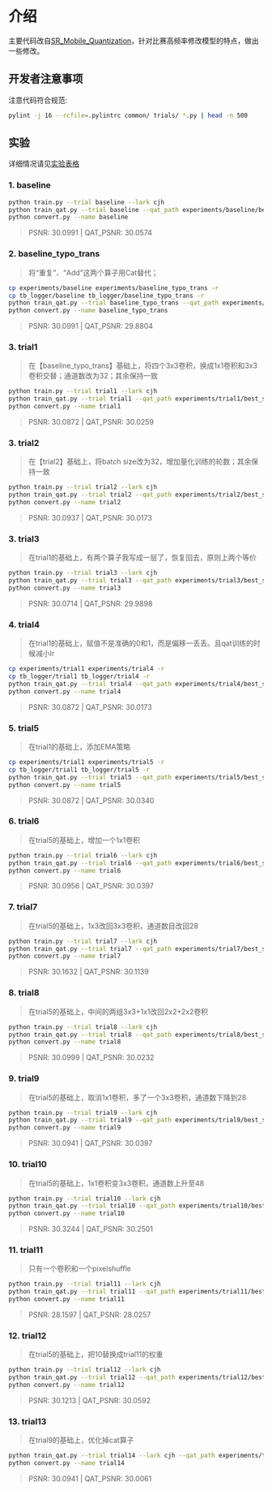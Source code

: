 # 介绍

主要代码改自[SR_Mobile_Quantization](https://github.com/NJU-Jet/SR_Mobile_Quantization)，针对比赛高频率修改模型的特点，做出一些修改。

## 开发者注意事项

注意代码符合规范:

```bash
pylint -j 16 --rcfile=.pylintrc common/ trials/ *.py | head -n 500
```
## 实验
详细情况请见[实验表格](https://yzf-ecnu-sr.feishu.cn/sheets/shtcnv1M7ioCK0teeEOwto4Wxkc)
### 1. baseline

```bash
python train.py --trial baseline --lark cjh
python train_qat.py --trial baseline --qat_path experiments/baseline/best_status --lark cjh
python convert.py --name baseline
```
> PSNR: 30.0991 | QAT_PSNR: 30.0574

### 2. baseline_typo_trans
> 将“重复”、“Add”这两个算子用Cat替代；
```bash
cp experiments/baseline experiments/baseline_typo_trans -r
cp tb_logger/baseline tb_logger/baseline_typo_trans -r
python train_qat.py --trial baseline_typo_trans --qat_path experiments/baseline_typo_trans/best_status --lark cjh
python convert.py --name baseline_typo_trans
```
> PSNR: 30.0991 | QAT_PSNR: 29.8804

### 3. trial1

> 在【baseline_typo_trans】基础上，将四个3x3卷积，换成1x1卷积和3x3卷积交替；通道数改为32；其余保持一致

```bash
python train.py --trial trial1 --lark cjh
python train_qat.py --trial trial1 --qat_path experiments/trial1/best_status --lark cjh
python convert.py --name trial1
```
> PSNR: 30.0872 | QAT_PSNR: 30.0259

### 3. trial2

> 在【trial2】基础上，将batch size改为32，增加量化训练的轮数；其余保持一致

```bash
python train.py --trial trial2 --lark cjh
python train_qat.py --trial trial2 --qat_path experiments/trial2/best_status --lark cjh
python convert.py --name trial2
```
> PSNR: 30.0937 | QAT_PSNR: 30.0173

### 3. trial3

> 在trial1的基础上，有两个算子我写成一层了，恢复回去，原则上两个等价

```bash
python train.py --trial trial3 --lark cjh
python train_qat.py --trial trial3 --qat_path experiments/trial3/best_status --lark cjh
python convert.py --name trial3
```
> PSNR: 30.0714 | QAT_PSNR: 29.9898

### 4. trial4

> 在trial1的基础上，赋值不是准确的0和1，而是偏移一丢丢。且qat训练的时候减小lr

```bash
cp experiments/trial1 experiments/trial4 -r
cp tb_logger/trial1 tb_logger/trial4 -r
python train_qat.py --trial trial4 --qat_path experiments/trial4/best_status --lark cjh
python convert.py --name trial4
```
> PSNR: 30.0872 | QAT_PSNR: 30.0173

### 5. trial5

> 在trial1的基础上，添加EMA策略

```bash
cp experiments/trial1 experiments/trial5 -r
cp tb_logger/trial1 tb_logger/trial5 -r
python train_qat.py --trial trial5 --qat_path experiments/trial5/best_status --lark cjh
python convert.py --name trial5
```
> PSNR: 30.0872 | QAT_PSNR: 30.0340

### 6. trial6

> 在trial5的基础上，增加一个1x1卷积

```bash
python train.py --trial trial6 --lark cjh
python train_qat.py --trial trial6 --qat_path experiments/trial6/best_status --lark cjh
python convert.py --name trial6
```
> PSNR: 30.0956 | QAT_PSNR: 30.0397

### 7. trial7

> 在trial5的基础上，1x3改回3x3卷积，通道数目改回28

```bash
python train.py --trial trial7 --lark cjh
python train_qat.py --trial trial7 --qat_path experiments/trial7/best_status --lark cjh
python convert.py --name trial7
```
> PSNR: 30.1632 | QAT_PSNR: 30.1139

### 8. trial8

> 在trial5的基础上，中间的两组3x3+1x1改回2x2+2x2卷积

```bash
python train.py --trial trial8 --lark cjh
python train_qat.py --trial trial8 --qat_path experiments/trial8/best_status --lark cjh
python convert.py --name trial8
```
> PSNR: 30.0999 | QAT_PSNR: 30.0232

### 9. trial9

> 在trial5的基础上，取消1x1卷积，多了一个3x3卷积，通道数下降到28

```bash
python train.py --trial trial9 --lark cjh
python train_qat.py --trial trial9 --qat_path experiments/trial9/best_status --lark cjh
python convert.py --name trial9
```
> PSNR: 30.0941 | QAT_PSNR: 30.0397

### 10. trial10

> 在trial5的基础上，1x1卷积变3x3卷积，通道数上升至48

```bash
python train.py --trial trial10 --lark cjh
python train_qat.py --trial trial10 --qat_path experiments/trial10/best_status --lark cjh
python convert.py --name trial10
```
> PSNR: 30.3244 | QAT_PSNR: 30.2501

### 11. trial11

> 只有一个卷积和一个pixelshuffle

```bash
python train.py --trial trial11 --lark cjh
python train_qat.py --trial trial11 --qat_path experiments/trial11/best_status --lark cjh
python convert.py --name trial11
```
> PSNR: 28.1597 | QAT_PSNR: 28.0257

### 12. trial12

> 在trial5的基础上，把10替换成trial11的权重

```bash
python train.py --trial trial12 --lark cjh
python train_qat.py --trial trial12 --qat_path experiments/trial12/best_status --lark cjh
python convert.py --name trial12
```
> PSNR: 30.1213 | QAT_PSNR: 30.0592

### 13. trial13

> 在trial9的基础上，优化掉cat算子

```bash
python train_qat.py --trial trial14 --lark cjh --qat_path experiments/trial9/best_status
python convert.py --name trial14
```
> PSNR: 30.0941 | QAT_PSNR: 30.0061

